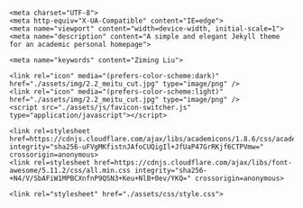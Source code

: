 <html lang="en-US">
  <head>
    <title>Ziming LIU | Zhejiang University</title>

    <meta charset="UTF-8">
    <meta http-equiv="X-UA-Compatible" content="IE=edge">
    <meta name="viewport" content="width=device-width, initial-scale=1">
    <meta name="description" content="A simple and elegant Jekyll theme for an academic personal homepage">
    
    <meta name="keywords" content="Ziming Liu">
    
    <link rel="icon" media="(prefers-color-scheme:dark)" href="./assets/img/2.2_meitu_cut.jpg" type="image/png" />
    <link rel="icon" media="(prefers-color-scheme:light)" href="./assets/img/2.2_meitu_cut.jpg" type="image/png" />
    <script src="./assets/js/favicon-switcher.js" type="application/javascript"></script>

    <link rel=stylesheet href=https://cdnjs.cloudflare.com/ajax/libs/academicons/1.8.6/css/academicons.min.css integrity="sha256-uFVgMKfistnJAfoCUQigIl+JfUaP47GrRKjf6CTPVmw=" crossorigin=anonymous>
    <link rel=stylesheet href=https://cdnjs.cloudflare.com/ajax/libs/font-awesome/5.11.2/css/all.min.css integrity="sha256-+N4/V/SbAFiW1MPBCXnfnP9QSN3+Keu+NlB+0ev/YKQ=" crossorigin=anonymous>

    <link rel="stylesheet" href="./assets/css/style.css">
  </head>
</html>
